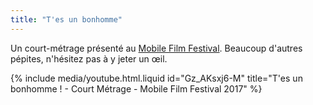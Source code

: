 ```yaml
---
title: "T'es un bonhomme"
---
```


Un court-métrage présenté au [Mobile Film Festival](http://www.mobilefilmfestival.fr/). Beaucoup d'autres pépites, n'hésitez pas à y jeter un œil.

<!-- more -->

{% include media/youtube.html.liquid id="Gz_AKsxj6-M" title="T'es un bonhomme ! - Court Métrage - Mobile Film Festival 2017" %}
